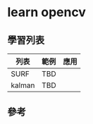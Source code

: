 # learn opencv

## 學習列表
| 列表           | 範例 | 應用
| ------------- |:-------------|------
|SURF | TBD |
|kalman | TBD |

## 參考
